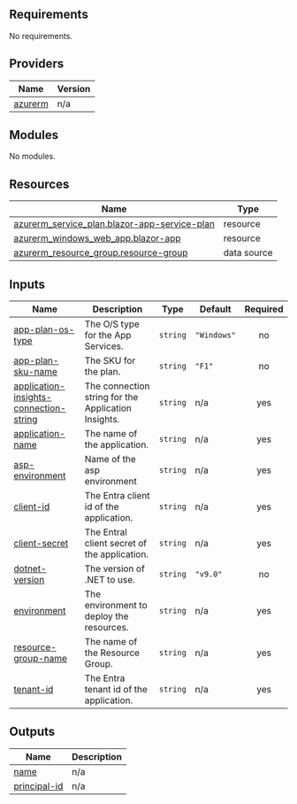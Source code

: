 <!-- BEGIN_TF_DOCS -->
## Requirements

No requirements.

## Providers

| Name | Version |
|------|---------|
| <a name="provider_azurerm"></a> [azurerm](#provider\_azurerm) | n/a |

## Modules

No modules.

## Resources

| Name | Type |
|------|------|
| [azurerm_service_plan.blazor-app-service-plan](https://registry.terraform.io/providers/hashicorp/azurerm/latest/docs/resources/service_plan) | resource |
| [azurerm_windows_web_app.blazor-app](https://registry.terraform.io/providers/hashicorp/azurerm/latest/docs/resources/windows_web_app) | resource |
| [azurerm_resource_group.resource-group](https://registry.terraform.io/providers/hashicorp/azurerm/latest/docs/data-sources/resource_group) | data source |

## Inputs

| Name | Description | Type | Default | Required |
|------|-------------|------|---------|:--------:|
| <a name="input_app-plan-os-type"></a> [app-plan-os-type](#input\_app-plan-os-type) | The O/S type for the App Services. | `string` | `"Windows"` | no |
| <a name="input_app-plan-sku-name"></a> [app-plan-sku-name](#input\_app-plan-sku-name) | The SKU for the plan. | `string` | `"F1"` | no |
| <a name="input_application-insights-connection-string"></a> [application-insights-connection-string](#input\_application-insights-connection-string) | The connection string for the Application Insights. | `string` | n/a | yes |
| <a name="input_application-name"></a> [application-name](#input\_application-name) | The name of the application. | `string` | n/a | yes |
| <a name="input_asp-environment"></a> [asp-environment](#input\_asp-environment) | Name of the asp environment | `string` | n/a | yes |
| <a name="input_client-id"></a> [client-id](#input\_client-id) | The Entra client id of the application. | `string` | n/a | yes |
| <a name="input_client-secret"></a> [client-secret](#input\_client-secret) | The Entral client secret of the application. | `string` | n/a | yes |
| <a name="input_dotnet-version"></a> [dotnet-version](#input\_dotnet-version) | The version of .NET to use. | `string` | `"v9.0"` | no |
| <a name="input_environment"></a> [environment](#input\_environment) | The environment to deploy the resources. | `string` | n/a | yes |
| <a name="input_resource-group-name"></a> [resource-group-name](#input\_resource-group-name) | The name of the Resource Group. | `string` | n/a | yes |
| <a name="input_tenant-id"></a> [tenant-id](#input\_tenant-id) | The Entra tenant id of the application. | `string` | n/a | yes |

## Outputs

| Name | Description |
|------|-------------|
| <a name="output_name"></a> [name](#output\_name) | n/a |
| <a name="output_principal-id"></a> [principal-id](#output\_principal-id) | n/a |
<!-- END_TF_DOCS -->